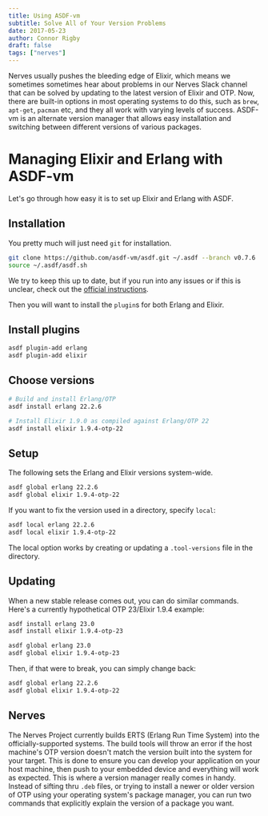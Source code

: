 ```yaml
---
title: Using ASDF-vm
subtitle: Solve All of Your Version Problems
date: 2017-05-23
author: Connor Rigby
draft: false
tags: ["nerves"]
---
```


Nerves usually pushes the bleeding edge of Elixir, which means we sometimes
sometimes hear about problems in our Nerves Slack channel that can be solved by
updating to the latest version of Elixir and OTP. Now, there are built-in
options in most operating systems to do this, such as `brew`, `apt-get`,
`pacman` etc, and they all work with varying levels of success. ASDF-vm is an
alternate version manager that allows easy installation and switching between
different versions of various packages.

<!--more-->

# Managing Elixir and Erlang with ASDF-vm

Let's go through how easy it is to set up Elixir and Erlang with ASDF.

## Installation

You pretty much will just need `git` for installation.

```sh
git clone https://github.com/asdf-vm/asdf.git ~/.asdf --branch v0.7.6
source ~/.asdf/asdf.sh
```

We try to keep this up to date, but if you run into any issues or if this is
unclear, check out the [official instructions](https://asdf-vm.com/#/core-manage-asdf-vm).

Then you will want to install the `plugin`s for both Erlang and Elixir.

## Install plugins

```sh
asdf plugin-add erlang
asdf plugin-add elixir
```

## Choose versions

```sh
# Build and install Erlang/OTP
asdf install erlang 22.2.6

# Install Elixir 1.9.0 as compiled against Erlang/OTP 22
asdf install elixir 1.9.4-otp-22
```

## Setup

The following sets the Erlang and Elixir versions system-wide.

```sh
asdf global erlang 22.2.6
asdf global elixir 1.9.4-otp-22
```

If you want to fix the version used in a directory, specify `local`:

```sh
asdf local erlang 22.2.6
asdf local elixir 1.9.4-otp-22
```

The local option works by creating or updating a `.tool-versions` file in
the directory.

## Updating

When a new stable release comes out, you can do similar commands. Here's a
currently hypothetical OTP 23/Elixir 1.9.4 example:

```sh
asdf install erlang 23.0
asdf install elixir 1.9.4-otp-23

asdf global erlang 23.0
asdf global elixir 1.9.4-otp-23
```

Then, if that were to break, you can simply change back:

```sh
asdf global erlang 22.2.6
asdf global elixir 1.9.4-otp-22
```

## Nerves

The Nerves Project currently builds ERTS (Erlang Run Time System) into the
officially-supported systems. The build tools will throw an error if the host
machine's OTP version doesn't match the version built into the system for your
target.  This is done to ensure you can develop your application on your host
machine, then push to your embedded device and everything will work as expected.
This is where a version manager really comes in handy. Instead of sifting thru
`.deb` files, or trying to install a newer or older version of OTP using your
operating system's package manager, you can run two commands that explicitly
explain the version of a package you want.
